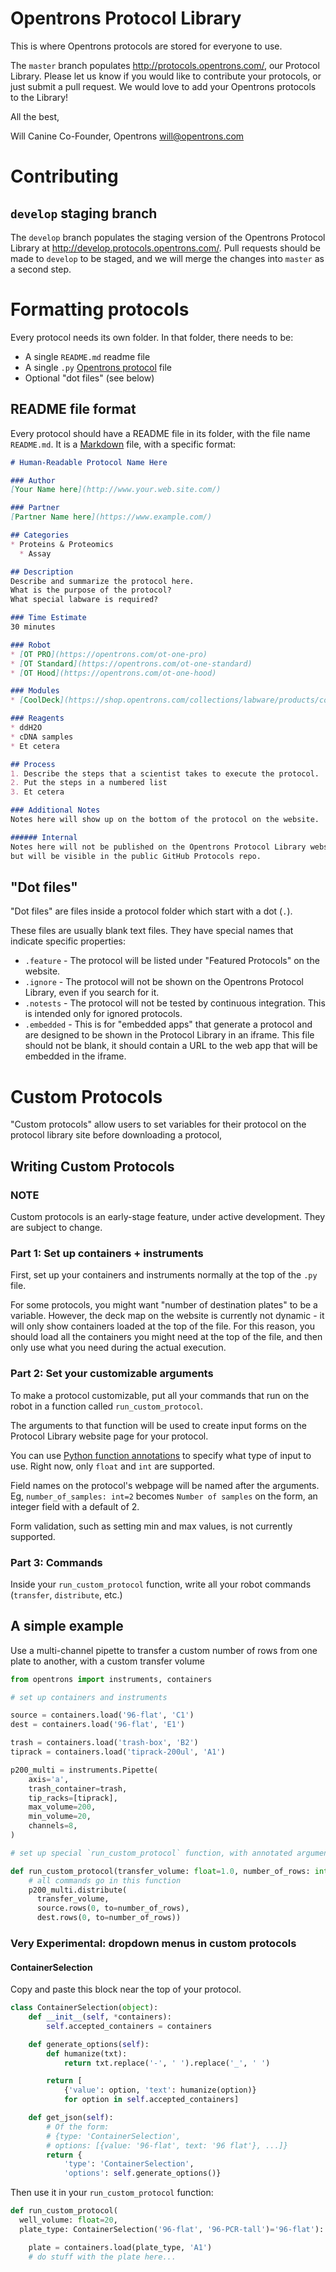 # Opentrons Protocol Library

This is where Opentrons protocols are stored for everyone to use.

The `master` branch populates http://protocols.opentrons.com/, our Protocol Library. Please let us know if you would like to contribute your protocols, or just submit a pull request. We would love to add your Opentrons protocols to the Library!

All the best,

Will Canine
Co-Founder, Opentrons
will@opentrons.com

# Contributing

## `develop` staging branch

The `develop` branch populates the staging version of the Opentrons Protocol Library at http://develop.protocols.opentrons.com/. Pull requests should be made to `develop` to be staged, and we will merge the changes into `master` as a second step.

# Formatting protocols

Every protocol needs its own folder. In that folder, there needs to be:
* A single `README.md` readme file
* A single `.py` [Opentrons protocol](http://docs.opentrons.com) file
* Optional "dot files" (see below)

## README file format

Every protocol should have a README file in its folder, with the file name `README.md`. It is a [Markdown](https://daringfireball.net/projects/markdown/syntax) file, with a specific format:

```markdown
# Human-Readable Protocol Name Here

### Author
[Your Name here](http://www.your.web.site.com/)

### Partner
[Partner Name here](https://www.example.com/)

## Categories
* Proteins & Proteomics
  * Assay

## Description
Describe and summarize the protocol here.
What is the purpose of the protocol?
What special labware is required?

### Time Estimate
30 minutes

### Robot
* [OT PRO](https://opentrons.com/ot-one-pro)
* [OT Standard](https://opentrons.com/ot-one-standard)
* [OT Hood](https://opentrons.com/ot-one-hood)

### Modules
* [CoolDeck](https://shop.opentrons.com/collections/labware/products/cold-deck)

### Reagents
* ddH2O
* cDNA samples
* Et cetera

## Process
1. Describe the steps that a scientist takes to execute the protocol.
2. Put the steps in a numbered list
3. Et cetera

### Additional Notes
Notes here will show up on the bottom of the protocol on the website.

###### Internal
Notes here will not be published on the Opentrons Protocol Library website,
but will be visible in the public GitHub Protocols repo.
```

## "Dot files"

"Dot files" are files inside a protocol folder which start with a dot (`.`).

These files are usually blank text files. They have special names that indicate specific properties:

* `.feature` - The protocol will be listed under "Featured Protocols" on the website.
* `.ignore` - The protocol will not be shown on the Opentrons Protocol Library, even if you search for it.
* `.notests` - The protocol will not be tested by continuous integration. This is intended only for ignored protocols.
* `.embedded` - This is for "embedded apps" that generate a protocol and are designed to be shown in the Protocol Library in an iframe. This file should not be blank, it should contain a URL to the web app that will be embedded in the iframe.

# Custom Protocols

"Custom protocols" allow users to set variables for their protocol on the protocol library site before downloading a protocol,

## Writing Custom Protocols

### NOTE

Custom protocols is an early-stage feature, under active development. They are subject to change.

### Part 1: Set up containers + instruments

First, set up your containers and instruments normally at the top of the `.py` file.

For some protocols, you might want "number of destination plates" to be a variable. However, the deck map on the website is currently not dynamic - it will only show containers loaded at the top of the file. For this reason, you should load all the containers you might need at the top of the file, and then only use what you need during the actual execution.

### Part 2: Set your customizable arguments

To make a protocol customizable, put all your commands that run on the robot in a function called `run_custom_protocol`.

The arguments to that function will be used to create input forms on the Protocol Library website page for your protocol.

You can use [Python function annotations](https://www.python.org/dev/peps/pep-3107/) to specify what type of input to use. Right now, only `float` and `int` are supported.

Field names on the protocol's webpage will be named after the arguments. Eg, `number_of_samples: int=2` becomes `Number of samples` on the form, an integer field with a default of 2.

Form validation, such as setting min and max values, is not currently supported.

### Part 3: Commands

Inside your `run_custom_protocol` function, write all your robot commands (`transfer`, `distribute`, etc.)

## A simple example

Use a multi-channel pipette to transfer a custom number of rows from one plate to another, with a custom transfer volume

```python
from opentrons import instruments, containers

# set up containers and instruments

source = containers.load('96-flat', 'C1')
dest = containers.load('96-flat', 'E1')

trash = containers.load('trash-box', 'B2')
tiprack = containers.load('tiprack-200ul', 'A1')

p200_multi = instruments.Pipette(
    axis='a',
    trash_container=trash,
    tip_racks=[tiprack],
    max_volume=200,
    min_volume=20,
    channels=8,
)

# set up special `run_custom_protocol` function, with annotated arguments

def run_custom_protocol(transfer_volume: float=1.0, number_of_rows: int=1):
    # all commands go in this function
    p200_multi.distribute(
      transfer_volume,
      source.rows(0, to=number_of_rows),
      dest.rows(0, to=number_of_rows))

```

### Very Experimental: dropdown menus in custom protocols

#### ContainerSelection

Copy and paste this block near the top of your protocol.

```python
class ContainerSelection(object):
    def __init__(self, *containers):
        self.accepted_containers = containers

    def generate_options(self):
        def humanize(txt):
            return txt.replace('-', ' ').replace('_', ' ')

        return [
            {'value': option, 'text': humanize(option)}
            for option in self.accepted_containers]

    def get_json(self):
        # Of the form:
        # {type: 'ContainerSelection',
        # options: [{value: '96-flat', text: '96 flat'}, ...]}
        return {
            'type': 'ContainerSelection',
            'options': self.generate_options()}
```

Then use it in your `run_custom_protocol` function:

```python
def run_custom_protocol(
  well_volume: float=20,
  plate_type: ContainerSelection('96-flat', '96-PCR-tall')='96-flat'):

    plate = containers.load(plate_type, 'A1')
    # do stuff with the plate here...
```
